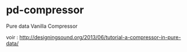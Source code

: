 # pd-compressor
Pure data Vanilla Compressor 


voir : 
http://designingsound.org/2013/06/tutorial-a-compressor-in-pure-data/

